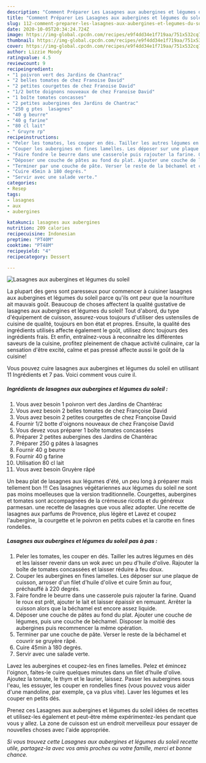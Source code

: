 ```yaml
---
description: "Comment Préparer Les Lasagnes aux aubergines et légumes du soleil"
title: "Comment Préparer Les Lasagnes aux aubergines et légumes du soleil"
slug: 112-comment-preparer-les-lasagnes-aux-aubergines-et-legumes-du-soleil
date: 2020-10-05T20:34:24.724Z
image: https://img-global.cpcdn.com/recipes/e9f4dd34e1f719aa/751x532cq70/lasagnes-aux-aubergines-et-legumes-du-soleil-photo-principale-de-la-recette.jpg
thumbnail: https://img-global.cpcdn.com/recipes/e9f4dd34e1f719aa/751x532cq70/lasagnes-aux-aubergines-et-legumes-du-soleil-photo-principale-de-la-recette.jpg
cover: https://img-global.cpcdn.com/recipes/e9f4dd34e1f719aa/751x532cq70/lasagnes-aux-aubergines-et-legumes-du-soleil-photo-principale-de-la-recette.jpg
author: Lizzie Moody
ratingvalue: 4.5
reviewcount: 9
recipeingredient:
- "1 poivron vert des Jardins de Chantrac"
- "2 belles tomates de chez Franoise David"
- "2 petites courgettes de chez Franoise David"
- "1/2 botte doignons nouveaux de chez Franoise David"
- "1 boîte tomates concasses"
- "2 petites aubergines des Jardins de Chantrac"
- "250 g ptes  lasagnes"
- "40 g beurre"
- "40 g farine"
- "80 cl lait"
- " Gruyre rp"
recipeinstructions:
- "Peler les tomates, les couper en dés. Tailler les autres légumes en dés et les laisser revenir dans un wok avec un peu d&#39;huile d&#39;olive. Rajouter la boîte de tomates concassées et laisser réduire à feu doux."
- "Couper les aubergines en fines lamelles. Les déposer sur une plaque de cuisson, arroser d&#39;un filet d&#39;huile d&#39;olive et cuire 5min au four, préchauffé à 220 degrés."
- "Faire fondre le beurre dans une casserole puis rajouter la farine. Quand le roux est prêt, ajouter le lait et laisser épaissir en remuant. Arrêter la cuisson alors que la béchamel est encore assez liquide."
- "Déposer une couche de pâtes au fond du plat. Ajouter une couche de légumes, puis une couche de béchamel. Disposer la moitié des aubergines puis recommencer la même opération."
- "Terminer par une couche de pâte. Verser le reste de la béchamel et couvrir se gruyère râpé."
- "Cuire 45min à 180 degrés."
- "Servir avec une salade verte."
categories:
- Resep
tags:
- lasagnes
- aux
- aubergines

katakunci: lasagnes aux aubergines 
nutrition: 209 calories
recipecuisine: Indonesian
preptime: "PT40M"
cooktime: "PT48M"
recipeyield: "4"
recipecategory: Dessert

---
```



![Lasagnes aux aubergines et légumes du soleil](https://img-global.cpcdn.com/recipes/e9f4dd34e1f719aa/751x532cq70/lasagnes-aux-aubergines-et-legumes-du-soleil-photo-principale-de-la-recette.jpg)

La plupart des gens sont paresseux pour commencer à cuisiner lasagnes aux aubergines et légumes du soleil parce qu'ils ont peur que la nourriture ait mauvais goût. Beaucoup de choses affectent la qualité gustative de lasagnes aux aubergines et légumes du soleil! Tout d'abord, du type d'équipement de cuisson, assurez-vous toujours d'utiliser des ustensiles de cuisine de qualité, toujours en bon état et propres. Ensuite, la qualité des ingrédients utilisés affecte également le goût, utilisez donc toujours des ingrédients frais. Et enfin, entraînez-vous à reconnaître les différentes saveurs de la cuisine, profitez pleinement de chaque activité culinaire, car la sensation d'être excité, calme et pas pressé affecte aussi le goût de la cuisine!

<!--inarticleads1-->

Vous pouvez cuire lasagnes aux aubergines et légumes du soleil en utilisant 11 Ingrédients et 7 pas. Voici comment vous cuire il.

##### Ingrédients de lasagnes aux aubergines et légumes du soleil :

1. Vous avez besoin 1 poivron vert des Jardins de Chantérac
1. Vous avez besoin 2 belles tomates de chez Françoise David
1. Vous avez besoin 2 petites courgettes de chez Françoise David
1. Fournir 1/2 botte d&#39;oignons nouveaux de chez Françoise David
1. Vous devez vous préparer 1 boîte tomates concassées
1. Préparer 2 petites aubergines des Jardins de Chantérac
1. Préparer 250 g pâtes à lasagnes
1. Fournir 40 g beurre
1. Fournir 40 g farine
1. Utilisation 80 cl lait
1. Vous avez besoin  Gruyère râpé


Un beau plat de lasagnes aux légumes d&#39;été, un peu long à préparer mais tellement bon !!! Ces lasagnes végétariennes aux légumes du soleil ne sont pas moins moelleuses que la version traditionnelle. Courgettes, aubergines et tomates sont accompagnées de la crémeuse ricotta et du généreux parmesan. une recette de lasagnes que vous allez adopter. Une recette de lasagnes aux parfums de Provence, plus légère et Lavez et coupez l&#39;aubergine, la courgette et le poivron en petits cubes et la carotte en fines rondelles. 

<!--inarticleads2-->

##### Lasagnes aux aubergines et légumes du soleil pas à pas :

1. Peler les tomates, les couper en dés. Tailler les autres légumes en dés et les laisser revenir dans un wok avec un peu d&#39;huile d&#39;olive. Rajouter la boîte de tomates concassées et laisser réduire à feu doux.
1. Couper les aubergines en fines lamelles. Les déposer sur une plaque de cuisson, arroser d&#39;un filet d&#39;huile d&#39;olive et cuire 5min au four, préchauffé à 220 degrés.
1. Faire fondre le beurre dans une casserole puis rajouter la farine. Quand le roux est prêt, ajouter le lait et laisser épaissir en remuant. Arrêter la cuisson alors que la béchamel est encore assez liquide.
1. Déposer une couche de pâtes au fond du plat. Ajouter une couche de légumes, puis une couche de béchamel. Disposer la moitié des aubergines puis recommencer la même opération.
1. Terminer par une couche de pâte. Verser le reste de la béchamel et couvrir se gruyère râpé.
1. Cuire 45min à 180 degrés.
1. Servir avec une salade verte.


Lavez les aubergines et coupez-les en fines lamelles. Pelez et émincez l&#39;oignon, faites-le cuire quelques minutes dans un filet d&#39;huile d&#39;olive. Ajoutez la tomate, le thym et le laurier, laissez. Passer les aubergines sous l&#39;eau, les essuyer, les couper en rondelles fines (vous pouvez vous aider d&#39;une mandoline, par exemple, ça va plus vite). Laver les légumes et les couper en petits dés. 

<!--inarticleads1-->

<p>
Prenez ces Lasagnes aux aubergines et légumes du soleil idées de recettes et utilisez-les également et peut-être même expérimentez-les pendant que vous y allez. La zone de cuisson est un endroit merveilleux pour essayer de nouvelles choses avec l'aide appropriée.
</p>

<p>
<i>Si vous trouvez cette Lasagnes aux aubergines et légumes du soleil recette utile, partagez-la avec vos amis proches ou votre famille, merci et bonne chance.</i>
</p>
